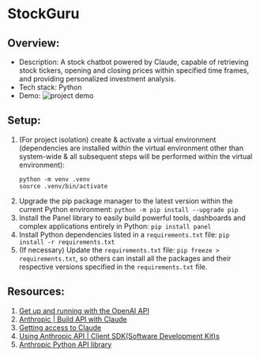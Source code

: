 # StockGuru

## Overview:

- Description: A stock chatbot powered by Claude, capable of retrieving stock tickers, opening and closing prices within specified time frames, and providing personalized investment analysis.
- Tech stack: Python
- Demo:
  ![project demo](images/abc.gif)

## Setup:

1. (For project isolation) create & activate a virtual environment (dependencies are installed within the virtual environment other than system-wide & all subsequent steps will be performed within the virtual environment):
   ```
   python -m venv .venv
   source .venv/bin/activate
   ```
2. Upgrade the pip package manager to the latest version within the current Python environment: `python -m pip install --upgrade pip`
3. Install the Panel library to easily build powerful tools, dashboards and complex applications entirely in Python: `pip install panel`
4. Install Python dependencies listed in a `requirements.txt` file: `pip install -r requirements.txt`
5. (If necessary) Update the `requirements.txt` file: `pip freeze > requirements.txt`, so others can install all the packages and their respective versions specified in the `requirements.txt` file.

## Resources:

1. [Get up and running with the OpenAI API](https://platform.openai.com/docs/quickstart)
2. [Anthropic | Build API with Claude](https://www.anthropic.com/)
3. [Getting access to Claude](https://docs.anthropic.com/en/docs/getting-access-to-claude)
4. [Using Anthropic API | Client SDK(Software Development Kit)s](https://docs.anthropic.com/en/api/client-sdks)
5. [Anthropic Python API library](https://github.com/anthropics/anthropic-sdk-python)
